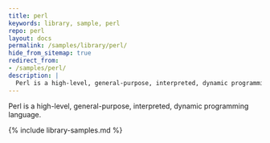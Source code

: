 ```yaml
---
title: perl
keywords: library, sample, perl
repo: perl
layout: docs
permalink: /samples/library/perl/
hide_from_sitemap: true
redirect_from:
- /samples/perl/
description: |
  Perl is a high-level, general-purpose, interpreted, dynamic programming language.
---
```


Perl is a high-level, general-purpose, interpreted, dynamic programming language.


{% include library-samples.md %}
